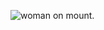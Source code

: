 ![woman on mount](https://www.gettyimages.in/detail/photo/woman-lifts-her-arms-in-victory-mount-everest-royalty-free-image/507910624).

